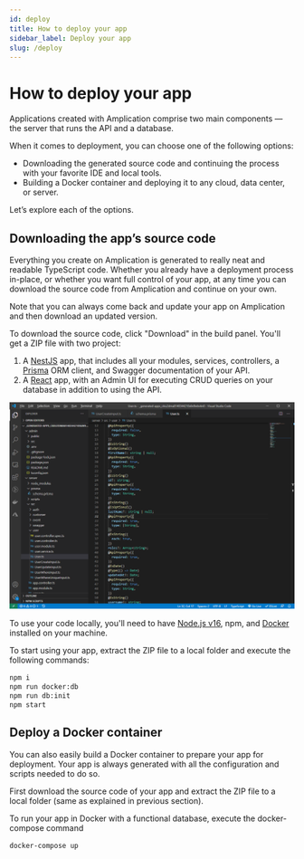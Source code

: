 ```yaml
---
id: deploy
title: How to deploy your app
sidebar_label: Deploy your app
slug: /deploy
---
```


# How to deploy your app

Applications created with Amplication comprise two main components — the server that runs the API and a database.

When it comes to deployment, you can choose one of the following options:

- Downloading the generated source code and continuing the process with your favorite IDE and local tools.
- Building a Docker container and deploying it to any cloud, data center, or server.

Let’s explore each of the options.


## Downloading the app’s source code

Everything you create on Amplication is generated to really neat and readable TypeScript code. Whether you already have a deployment process in-place, or whether you want full control of your app, at any time you can download the source code from Amplication and continue on your own.

Note that you can always come back and update your app on Amplication and then download an updated version.

To download the source code, click "Download" in the build panel. You'll get a ZIP file with two project:

1. A [NestJS](https://nestjs.com/) app, that includes all your modules, services, controllers, a [Prisma](https://www.prisma.io/) ORM client, and Swagger documentation of your API.
2. A [React](https://reactjs.org/) app, with an Admin UI for executing CRUD queries on your database in addition to using the API.

![](./assets/deploy/generated-app.png)

To use your code locally, you'll need to have [Node.js v16](https://nodejs.org/en/download/), npm, and [Docker](https://docs.docker.com/get-docker/) installed on your machine.

To start using your app, extract the ZIP file to a local folder and execute the following commands:

```
npm i
npm run docker:db
npm run db:init
npm start
```

## Deploy a Docker container

You can also easily build a Docker container to prepare your app for deployment. Your app is always generated with all the configuration and scripts needed to do so.

First download the source code of your app and extract the ZIP file to a local folder (same as explained in previous section).

To run your app in Docker with a functional database, execute the docker-compose command

```
docker-compose up
```
